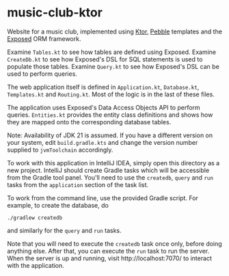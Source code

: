 # music-club-ktor

Website for a music club, implemented using [Ktor][ktr], [Pebble][peb]
templates and the [Exposed][orm] ORM framework.

Examine `Tables.kt` to see how tables are defined using Exposed. Examine
`CreateDb.kt` to see how Exposed's DSL for SQL statements is used to
populate those tables. Examine `Query.kt` to see how Exposed's DSL can be
used to perform queries.

The web application itself is defined in `Application.kt`, `Database.kt`,
`Templates.kt` and `Routing.kt`. Most of the logic is in the last of these
files.

The application uses Exposed's Data Access Objects API to perform queries.
`Entities.kt` provides the entity class definitions and shows how they are
mapped onto the corresponding database tables.

Note: Availability of JDK 21 is assumed. If you have a different version
on your system, edit `build.gradle.kts` and change the version number
supplied to `jvmToolchain` accordingly.

To work with this application in IntelliJ IDEA, simply open this directory
as a new project. IntelliJ should create Gradle tasks which will be
accessible from the Gradle tool panel. You'll need to use the `createdb`,
`query` and `run` tasks from the `application` section of the task list.

To work from the command line, use the provided Gradle script. For example,
to create the database, do

    ./gradlew createdb

and similarly for the `query` and `run` tasks.

Note that you will need to execute the `createdb` task once only, before
doing anything else. After that, you can execute the `run` task to run
the server. When the server is up and running, visit http://localhost:7070/
to interact with the application.

[ktr]: https://ktor.io/
[peb]: https://pebbletemplates.io/
[orm]: https://jetbrains.github.io/Exposed/
